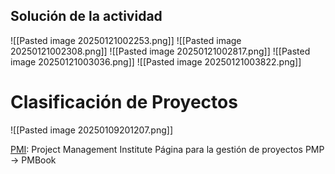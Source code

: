 ## Solución de la actividad
![[Pasted image 20250121002253.png]]
![[Pasted image 20250121002308.png]]
![[Pasted image 20250121002817.png]]
![[Pasted image 20250121003036.png]]
![[Pasted image 20250121003822.png]]

# Clasificación de Proyectos
![[Pasted image 20250109201207.png]]




[PMI](pmi.org): Project Management Institute
Página para la gestión de proyectos
PMP -> PMBook


